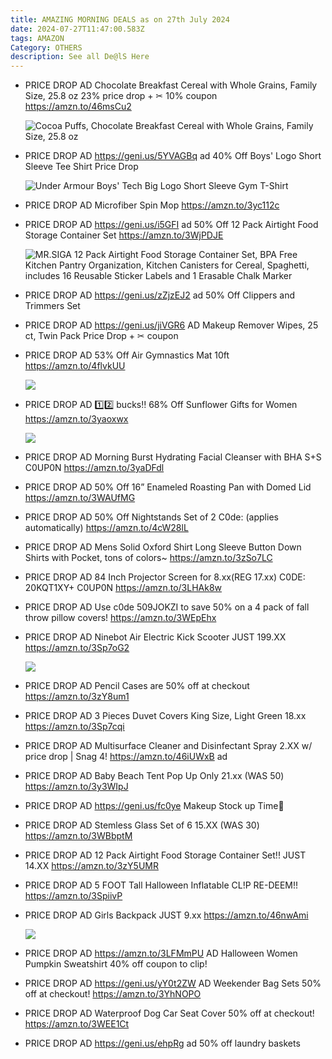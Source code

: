 ```yaml
---
title: AMAZING MORNING DEALS as on 27th July 2024
date: 2024-07-27T11:47:00.583Z
tags: AMAZON
Category: OTHERS
description: See all De@lS Here
---
```

* PRICE DROP
  AD
  Chocolate Breakfast Cereal with Whole Grains, Family Size, 25.8 oz
  23% price drop + ✂ 10% coupon
  https://amzn.to/46msCu2<!--StartFragment-->

  ![Cocoa Puffs, Chocolate Breakfast Cereal with Whole Grains, Family Size, 25.8 oz](https://m.media-amazon.com/images/I/51ZIie9D3bL._SX300_SY300_QL70_FMwebp_.jpg)

  <!--EndFragment-->
* PRICE DROP
  AD
  https://geni.us/5YVAGBq   ad
  40% Off Boys' Logo Short Sleeve Tee Shirt
  Price Drop<!--StartFragment-->

  ![Under Armour Boys' Tech Big Logo Short Sleeve Gym T-Shirt](https://m.media-amazon.com/images/I/617j09h+AqL._AC_UL320_.jpg)

  <!--EndFragment-->
* PRICE DROP
  AD
  Microfiber Spin Mop
  https://amzn.to/3yc112c
* PRICE DROP
  AD
  https://geni.us/i5GFI    ad
  50% Off 12 Pack Airtight Food Storage Container Set
  https://amzn.to/3WjPDJE<!--StartFragment-->

  ![MR.SIGA 12 Pack Airtight Food Storage Container Set, BPA Free Kitchen Pantry Organization, Kitchen Canisters for Cereal, Spaghetti, includes 16 Reusable Sticker Labels and 1 Erasable Chalk Marker](https://m.media-amazon.com/images/I/81vd9peujsL.__AC_SX300_SY300_QL70_FMwebp_.jpg)

  <!--EndFragment-->
* PRICE DROP
  AD
  https://geni.us/zZjzEJ2    ad
  50% Off Clippers and Trimmers Set
* PRICE DROP
  AD
  https://geni.us/jiVGR6    AD
  Makeup Remover Wipes, 25 ct, Twin Pack
  Price Drop + ✂ coupon
* PRICE DROP
  AD
  53% Off Air Gymnastics Mat 10ft
  https://amzn.to/4flvkUU<!--StartFragment-->

  ![](https://m.media-amazon.com/images/I/61mQAVJ+96L._AC_SL1500_.jpg)

  <!--EndFragment-->
* PRICE DROP
  AD
  1️⃣2️⃣ bucks‼ 
  68% Off Sunflower Gifts for Women
  https://amzn.to/3yaoxwx<!--StartFragment-->

  ![](https://m.media-amazon.com/images/I/81-5lwzLaZL._AC_SL1500_.jpg)

  <!--EndFragment-->
* PRICE DROP
  AD
  Morning Burst Hydrating Facial Cleanser with BHA
  S+S C0UP0N
  https://amzn.to/3yaDFdl    
* PRICE DROP
  AD
  50% Off 16” Enameled Roasting Pan with Domed Lid
  https://amzn.to/3WAUfMG
* PRICE DROP
  AD
  50% Off 
  Nightstands Set of 2
  C0de: (applies automatically)
  https://amzn.to/4cW28lL
* PRICE DROP
  AD
  Mens Solid Oxford Shirt Long Sleeve Button Down Shirts with Pocket, tons of colors~
  https://amzn.to/3zSo7LC
* PRICE DROP
  AD
  84 Inch Projector Screen for 8.xx(REG 17.xx)
  C0DE:  20KQT1XY+ C0UP0N 
  https://amzn.to/3LHAk8w
* PRICE DROP
  AD
  Use c0de 509JOKZI to save 50% on a 4 pack of fall throw pillow covers!
  https://amzn.to/3WEpEhx
* PRICE DROP
  AD
  Ninebot Air Electric Kick Scooter
  JUST 199.XX 
  https://amzn.to/3Sp7oG2<!--StartFragment-->

  ![](https://m.media-amazon.com/images/I/51F1-Gc5cTL._AC_SL1500_.jpg)

  <!--EndFragment-->
* PRICE DROP
  AD
  Pencil Cases are 50% off at checkout
  https://amzn.to/3zY8um1
* PRICE DROP
  AD
  3 Pieces Duvet Covers King Size, Light Green
  18.xx
  https://amzn.to/3Sp7cqi
* PRICE DROP
  AD
  Multisurface Cleaner and Disinfectant Spray
  2.XX w/ price drop | Snag 4!
  https://amzn.to/46iUWxB    ad
* PRICE DROP
  AD
  Baby Beach Tent Pop Up 
  Only 21.xx (WAS 50)
  https://amzn.to/3y3WIpJ
* PRICE DROP
  AD
  https://geni.us/fc0ye
  Makeup Stock up Time💄
* PRICE DROP
  AD
  Stemless Glass Set of 6
  15.XX (WAS 30)
  https://amzn.to/3WBbptM
* PRICE DROP
  AD
  12 Pack Airtight Food Storage Container Set!!
  JUST 14.XX
  https://amzn.to/3zY5UMR
* PRICE DROP
  AD
  5 FOOT Tall Halloween Inflatable
  CL!P RE-DEEM!! 
  https://amzn.to/3SpiivP
* PRICE DROP
  AD
  Girls Backpack
  JUST 9.xx 
  https://amzn.to/46nwAmi<!--StartFragment-->

  ![](https://m.media-amazon.com/images/I/71GJh7-vWvL._AC_SL1500_.jpg)

  <!--EndFragment-->
* PRICE DROP
  AD
  https://amzn.to/3LFMmPU     AD
  Halloween Women Pumpkin Sweatshirt
  40% off coupon to clip!
* PRICE DROP
  AD
  https://geni.us/yY0t2ZW    AD
  Weekender Bag Sets 
  50% off at checkout!
  https://amzn.to/3YhNOPO
* PRICE DROP
  AD
  Waterproof Dog Car Seat Cover 
  50% off at checkout!
  https://amzn.to/3WEE1Ct
* PRICE DROP
  AD
  https://geni.us/ehpRg       ad
  50% off 
  laundry baskets